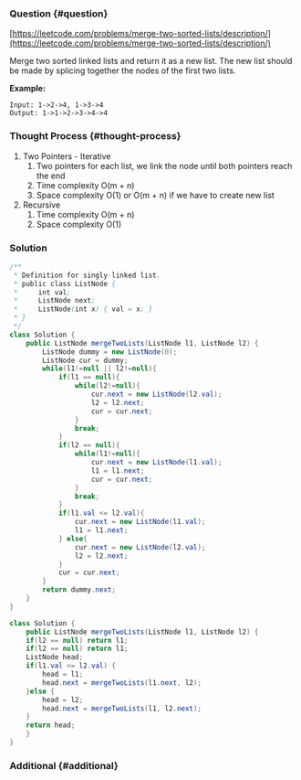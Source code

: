 ### Question {#question}

[https://leetcode.com/problems/merge-two-sorted-lists/description/](https://leetcode.com/problems/merge-two-sorted-lists/description/)

Merge two sorted linked lists and return it as a new list. The new list should be made by splicing together the nodes of the first two lists.

**Example:**

```
Input: 1->2->4, 1->3->4
Output: 1->1->2->3->4->4
```

### Thought Process {#thought-process}

1. Two Pointers - Iterative
   1. Two pointers for each list, we link the node until both pointers reach the end
   2. Time complexity O\(m + n\)
   3. Space complexity O\(1\) or O\(m + n\) if we have to create new list
2. Recursive
   1. Time complexity O\(m + n\)
   2. Space complexity O\(1\)

### Solution

```java
/**
 * Definition for singly-linked list.
 * public class ListNode {
 *     int val;
 *     ListNode next;
 *     ListNode(int x) { val = x; }
 * }
 */
class Solution {
    public ListNode mergeTwoLists(ListNode l1, ListNode l2) {
        ListNode dummy = new ListNode(0);
        ListNode cur = dummy;
        while(l1!=null || l2!=null){
            if(l1 == null){
                while(l2!=null){
                    cur.next = new ListNode(l2.val);
                    l2 = l2.next;
                    cur = cur.next;
                }
                break;
            }
            if(l2 == null){
                while(l1!=null){
                    cur.next = new ListNode(l1.val);
                    l1 = l1.next;
                    cur = cur.next;
                }
                break;
            }
            if(l1.val <= l2.val){
                cur.next = new ListNode(l1.val);
                l1 = l1.next;
            } else{
                cur.next = new ListNode(l2.val);
                l2 = l2.next;
            }
            cur = cur.next;
        }
        return dummy.next;
    }
}
```

```java
class Solution {
    public ListNode mergeTwoLists(ListNode l1, ListNode l2) {
    if(l2 == null) return l1;
    if(l2 == null) return l1;
    ListNode head;
    if(l1.val <= l2.val) {
        head = l1;
        head.next = mergeTwoLists(l1.next, l2);
    }else {
        head = l2;
        head.next = mergeTwoLists(l1, l2.next);
    }
    return head;
    }
}
```

### Additional {#additional}



